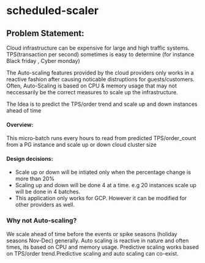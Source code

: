 # scheduled-scaler

## Problem Statement:

  Cloud infrastructure can be expensive for large and high traffic systems. 
  TPS(transaction per second) sometimes is easy to determine (for instance Black friday , Cyber monday)

  The Auto-scaling features provided by the cloud providers only works in a reactive fashion after 
  causing noticable distruptions for guests/customers. Often, Auto-Scaling is based on
  CPU & memory usage that may not neccessarily be the correct measures to scale up 
  the infrastructure.

  The Idea is to predict the TPS/order trend and scale up and down instances ahead of time
#### Overview:

  This micro-batch runs every hours to read from predicted TPS/order_count from a PG 
  instance and scale up or down cloud cluster size 

#### Design decisions:

 - Scale up or down will be intiated only when the percentage change is more than 20%
 - Scaling up and down will be done 4 at a time. e.g 20 instances scale up will be done 
 in 4 batches.
 - This application only works for GCP. However it can be modified for other providers as well.
 

### Why not Auto-scaling?

We scale ahead of time before the events or spike seasons (holiday seasons Nov-Dec) generally. Auto scaling is reactive in nature and often times, its based on CPU and memory usage. 
Predictive scaling works based on TPS/order trend.Predictive scaling and auto scaling can co-exist.

